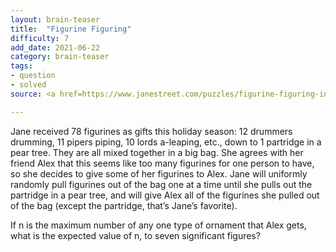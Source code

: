 ```yaml
---
layout: brain-teaser
title:  "Figurine Figuring"
difficulty: 7
add_date: 2021-06-22
category: brain-teaser
tags:
- question
- solved
source: <a href=https://www.janestreet.com/puzzles/figurine-figuring-index/>Jane Street Puzzles</a>

---
```


Jane received 78 figurines as gifts this holiday season: 12 drummers
drumming, 11 pipers piping, 10 lords a-leaping, etc., down to 1
partridge in a pear tree. They are all mixed together in a big
bag. She agrees with her friend Alex that this seems like too many
figurines for one person to have, so she decides to give some of her
figurines to Alex. Jane will uniformly randomly pull figurines out of
the bag one at a time until she pulls out the partridge in a pear
tree, and will give Alex all of the figurines she pulled out of the
bag (except the partridge, that’s Jane’s favorite).

If n is the maximum number of any one type of ornament that Alex gets,
what is the expected value of n, to seven significant figures?
